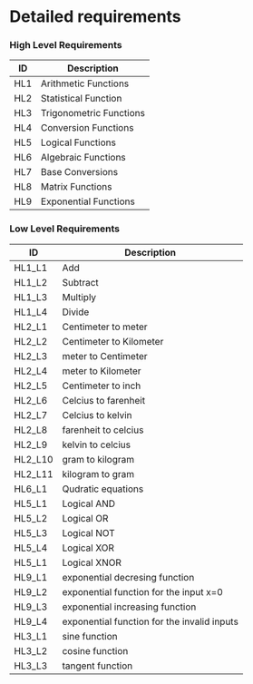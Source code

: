 # Detailed requirements  

### High Level Requirements  

| **ID** | **Description** |
| --- | --- |
| HL1 | Arithmetic Functions |
| HL2 | Statistical Function |
| HL3 | Trigonometric Functions |
| HL4 | Conversion Functions |
| HL5 | Logical Functions |
| HL6 | Algebraic Functions |
| HL7 | Base Conversions |
| HL8 | Matrix Functions |
| HL9 | Exponential Functions |

### Low Level Requirements


| **ID** | **Description** |
| --- | --- |
| HL1_L1 | Add |
| HL1_L2 | Subtract |
| HL1_L3 | Multiply |
| HL1_L4 | Divide |
| HL2_L1 | Centimeter to meter |
| HL2_L2 | Centimeter to Kilometer |
| HL2_L3 | meter to Centimeter |
| HL2_L4 | meter to Kilometer |
| HL2_L5 | Centimeter to inch |
| HL2_L6 | Celcius to farenheit |
| HL2_L7 | Celcius to kelvin |
| HL2_L8 | farenheit to celcius |
| HL2_L9 | kelvin to celcius |
| HL2_L10 | gram to kilogram |
| HL2_L11 | kilogram to gram |
| HL6_L1 | Qudratic equations  |
| HL5_L1 | Logical AND |
| HL5_L2 | Logical OR |
| HL5_L3 | Logical NOT|
| HL5_L4 | Logical XOR|
| HL5_L1 | Logical XNOR|
| HL9_L1 | exponential decresing function |
| HL9_L2 | exponential function for the input x=0  |
| HL9_L3 | exponential increasing function |
| HL9_L4 | exponential function for the invalid inputs |
| HL3_L1 | sine function  |
| HL3_L2 | cosine function  |
| HL3_L3 | tangent function |








